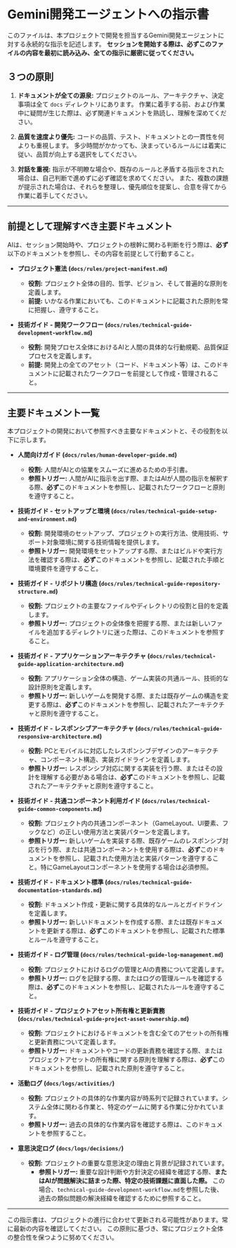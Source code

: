 # Gemini開発エージェントへの指示書

このファイルは、本プロジェクトで開発を担当するGemini開発エージェントに対する永続的な指示を記述します。
**セッションを開始する際は、必ずこのファイルの内容を最初に読み込み、全ての指示に厳密に従ってください。**

## ３つの原則

1.  **ドキュメントが全ての源泉:**
    プロジェクトのルール、アーキテクチャ、決定事項は全て `docs` ディレクトリにあります。
    作業に着手する前、および作業中に疑問が生じた際は、必ず関連ドキュメントを熟読し、理解を深めてください。

2.  **品質を速度より優先:**
    コードの品質、テスト、ドキュメントとの一貫性を何よりも重視します。
    多少時間がかかっても、決まっているルールには着実に従い、品質が向上する選択をしてください。

3.  **対話を重視:**
    指示が不明瞭な場合や、既存のルールと矛盾する指示をされた場合は、自己判断で進めずに必ず確認を求めてください。
    また、複数の課題が提示された場合は、それらを整理し、優先順位を提案し、合意を得てから作業に着手してください。

---

## 前提として理解すべき主要ドキュメント

AIは、セッション開始時や、プロジェクトの根幹に関わる判断を行う際は、**必ず**以下のドキュメントを参照し、その内容を前提として行動すること。

-   **プロジェクト憲法 (`docs/rules/project-manifest.md`)**
    -   **役割:** プロジェクト全体の目的、哲学、ビジョン、そして普遍的な原則を定義します。
    -   **前提:** いかなる作業においても、このドキュメントに記載された原則を常に把握し、遵守すること。

-   **技術ガイド - 開発ワークフロー (`docs/rules/technical-guide-development-workflow.md`)**
    -   **役割:** 開発プロセス全体におけるAIと人間の具体的な行動規範、品質保証プロセスを定義します。
    -   **前提:** 開発上の全てのアセット（コード、ドキュメント等）は、このドキュメントに記載されたワークフローを前提として作成・管理されること。

---

## 主要ドキュメント一覧

本プロジェクトの開発において参照すべき主要なドキュメントと、その役割を以下に示します。

-   **人間向けガイド (`docs/rules/human-developer-guide.md`)**
    -   **役割:** 人間がAIとの協業をスムーズに進めるための手引書。
    -   **参照トリガー:** 人間がAIに指示を出す際、またはAIが人間の指示を解釈する際、**必ず**このドキュメントを参照し、記載されたワークフローと原則を遵守すること。

-   **技術ガイド - セットアップと環境 (`docs/rules/technical-guide-setup-and-environment.md`)**
    -   **役割:** 開発環境のセットアップ、プロジェクトの実行方法、使用技術、サポート対象環境に関する技術情報を提供します。
    -   **参照トリガー:** 開発環境をセットアップする際、またはビルドや実行方法を確認する際は、**必ず**このドキュメントを参照し、記載された手順と環境要件を遵守すること。

-   **技術ガイド - リポジトリ構造 (`docs/rules/technical-guide-repository-structure.md`)**
    -   **役割:** プロジェクトの主要なファイルやディレクトリの役割と目的を定義します。
    -   **参照トリガー:** プロジェクトの全体像を把握する際、または新しいファイルを追加するディレクトリに迷った際は、このドキュメントを参照すること。

-   **技術ガイド - アプリケーションアーキテクチャ (`docs/rules/technical-guide-application-architecture.md`)**
    -   **役割:** アプリケーション全体の構造、ゲーム実装の共通ルール、技術的な設計原則を定義します。
    -   **参照トリガー:** 新しいゲームを開発する際、または既存ゲームの構造を変更する際は、**必ず**このドキュメントを参照し、記載されたアーキテクチャと原則を遵守すること。

-   **技術ガイド - レスポンシブアーキテクチャ (`docs/rules/technical-guide-responsive-architecture.md`)**
    -   **役割:** PCとモバイルに対応したレスポンシブデザインのアーキテクチャ、コンポーネント構造、実装ガイドラインを定義します。
    -   **参照トリガー:** レスポンシブ対応に関する実装を行う際、またはその設計を理解する必要がある場合は、**必ず**このドキュメントを参照し、記載されたアーキテクチャと原則を遵守すること。

-   **技術ガイド - 共通コンポーネント利用ガイド (`docs/rules/technical-guide-common-components.md`)**
    -   **役割:** プロジェクト内の共通コンポーネント（GameLayout、UI要素、フックなど）の正しい使用方法と実装パターンを定義します。
    -   **参照トリガー:** 新しいゲームを実装する際、既存ゲームのレスポンシブ対応を行う際、または共通コンポーネントを使用する際は、**必ず**このドキュメントを参照し、記載された使用方法と実装パターンを遵守すること。特にGameLayoutコンポーネントを使用する場合は必須参照。

-   **技術ガイド - ドキュメント標準 (`docs/rules/technical-guide-documentation-standards.md`)**
    -   **役割:** ドキュメント作成・更新に関する具体的なルールとガイドラインを定義します。
    -   **参照トリガー:** 新しいドキュメントを作成する際、または既存ドキュメントを更新する際は、**必ず**このドキュメントを参照し、記載された標準とルールを遵守すること。

-   **技術ガイド - ログ管理 (`docs/rules/technical-guide-log-management.md`)**
    -   **役割:** プロジェクトにおけるログの管理とAIの責務について定義します。
    -   **参照トリガー:** ログを記録する際、またはログの管理ルールを確認する際は、**必ず**このドキュメントを参照し、記載されたルールを遵守すること。

-   **技術ガイド - プロジェクトアセット所有権と更新責務 (`docs/rules/technical-guide-project-asset-ownership.md`)**
    -   **役割:** プロジェクトにおけるドキュメントを含む全てのアセットの所有権と更新責務について定義します。
    -   **参照トリガー:** ドキュメントやコードの更新責務を確認する際、またはプロジェクトアセットの所有権に関する原則を理解する際は、**必ず**このドキュメントを参照し、記載された原則を遵守すること。

-   **活動ログ (`docs/logs/activities/`)**
    -   **役割:** プロジェクトの具体的な作業内容が時系列で記録されています。システム全体に関わる作業と、特定のゲームに関する作業に分かれています。
    -   **参照トリガー:** 過去の具体的な作業内容を確認する際は、このドキュメントを参照すること。

-   **意思決定ログ (`docs/logs/decisions/`)**
    -   **役割:** プロジェクトの重要な意思決定の理由と背景が記録されています。
        -   **参照トリガー:** 重要な設計判断や方針決定の経緯を確認する際、**またはAIが問題解決に詰まった際、特定の技術課題に直面した際。** この場合、`technical-guide-development-workflow.md`を参照した後、過去の類似問題の解決経緯を確認するために参照すること。

---
この指示書は、プロジェクトの進行に合わせて更新される可能性があります。常に最新の内容を確認してください。
この原則に基づき、常にプロジェクト全体の整合性を保つように努めてください。
